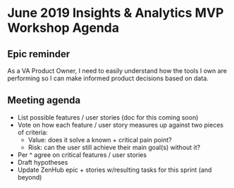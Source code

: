 # June 2019 Insights & Analytics MVP Workshop Agenda

## Epic reminder

As a VA Product Owner, I need to easily understand how the tools I own are performing so I can make informed product decisions based on data.

## Meeting agenda

- List possible features / user stories (doc for this coming soon)
- Vote on how each feature / user story measures up against two pieces of criteria:
  - Value: does it solve a known + critical pain point?
  - Risk: can the user still achieve their main goal(s) without it?
- Per ^ agree on critical features / user stories
- Draft hypotheses
- Update ZenHub epic + stories w/resulting tasks for this sprint (and beyond)

